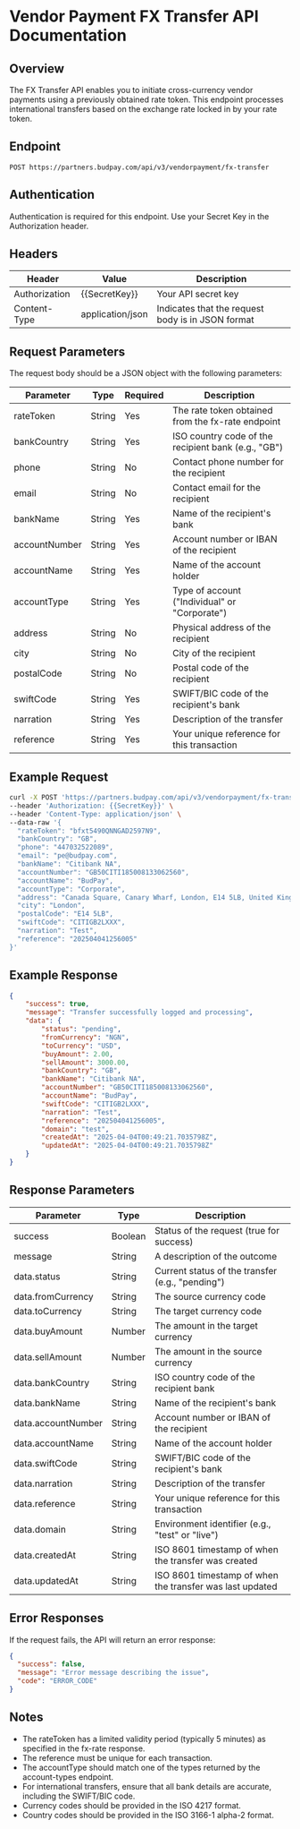 # Vendor Payment FX Transfer API Documentation

## Overview
The FX Transfer API enables you to initiate cross-currency vendor payments using a previously obtained rate token. This endpoint processes international transfers based on the exchange rate locked in by your rate token.

## Endpoint
```
POST https://partners.budpay.com/api/v3/vendorpayment/fx-transfer
```

## Authentication
Authentication is required for this endpoint. Use your Secret Key in the Authorization header.

## Headers
| Header | Value | Description |
|--------|-------|-------------|
| Authorization | {{SecretKey}} | Your API secret key |
| Content-Type | application/json | Indicates that the request body is in JSON format |

## Request Parameters
The request body should be a JSON object with the following parameters:

| Parameter | Type | Required | Description |
|-----------|------|----------|-------------|
| rateToken | String | Yes | The rate token obtained from the fx-rate endpoint |
| bankCountry | String | Yes | ISO country code of the recipient bank (e.g., "GB") |
| phone | String | No | Contact phone number for the recipient |
| email | String | No | Contact email for the recipient |
| bankName | String | Yes | Name of the recipient's bank |
| accountNumber | String | Yes | Account number or IBAN of the recipient |
| accountName | String | Yes | Name of the account holder |
| accountType | String | Yes | Type of account ("Individual" or "Corporate") |
| address | String | No | Physical address of the recipient |
| city | String | No | City of the recipient |
| postalCode | String | No | Postal code of the recipient |
| swiftCode | String | Yes | SWIFT/BIC code of the recipient's bank |
| narration | String | Yes | Description of the transfer |
| reference | String | Yes | Your unique reference for this transaction |

## Example Request
```bash
curl -X POST 'https://partners.budpay.com/api/v3/vendorpayment/fx-transfer' \
--header 'Authorization: {{SecretKey}}' \
--header 'Content-Type: application/json' \
--data-raw '{
  "rateToken": "bfxt5490QNNGAD2597N9",
  "bankCountry": "GB",
  "phone": "447032522089",
  "email": "pe@budpay.com",
  "bankName": "Citibank NA",
  "accountNumber": "GB50CITI185008133062560",
  "accountName": "BudPay",
  "accountType": "Corporate",
  "address": "Canada Square, Canary Wharf, London, E14 5LB, United Kingdom",
  "city": "London",
  "postalCode": "E14 5LB",
  "swiftCode": "CITIGB2LXXX",
  "narration": "Test",
  "reference": "202504041256005"
}'
```

## Example Response
```json
{
    "success": true,
    "message": "Transfer successfully logged and processing",
    "data": {
        "status": "pending",
        "fromCurrency": "NGN",
        "toCurrency": "USD",
        "buyAmount": 2.00,
        "sellAmount": 3000.00,
        "bankCountry": "GB",
        "bankName": "Citibank NA",
        "accountNumber": "GB50CITI185008133062560",
        "accountName": "BudPay",
        "swiftCode": "CITIGB2LXXX",
        "narration": "Test",
        "reference": "202504041256005",
        "domain": "test",
        "createdAt": "2025-04-04T00:49:21.7035798Z",
        "updatedAt": "2025-04-04T00:49:21.7035798Z"
    }
}
```

## Response Parameters
| Parameter | Type | Description |
|-----------|------|-------------|
| success | Boolean | Status of the request (true for success) |
| message | String | A description of the outcome |
| data.status | String | Current status of the transfer (e.g., "pending") |
| data.fromCurrency | String | The source currency code |
| data.toCurrency | String | The target currency code |
| data.buyAmount | Number | The amount in the target currency |
| data.sellAmount | Number | The amount in the source currency |
| data.bankCountry | String | ISO country code of the recipient bank |
| data.bankName | String | Name of the recipient's bank |
| data.accountNumber | String | Account number or IBAN of the recipient |
| data.accountName | String | Name of the account holder |
| data.swiftCode | String | SWIFT/BIC code of the recipient's bank |
| data.narration | String | Description of the transfer |
| data.reference | String | Your unique reference for this transaction |
| data.domain | String | Environment identifier (e.g., "test" or "live") |
| data.createdAt | String | ISO 8601 timestamp of when the transfer was created |
| data.updatedAt | String | ISO 8601 timestamp of when the transfer was last updated |

## Error Responses
If the request fails, the API will return an error response:

```json
{
  "success": false,
  "message": "Error message describing the issue",
  "code": "ERROR_CODE"
}
```

<!-- Common error codes:
- `INVALID_RATE_TOKEN`: The rate token is invalid or has expired
- `INVALID_BANK_DETAILS`: One or more of the bank details provided are invalid
- `DUPLICATE_REFERENCE`: The reference has already been used
- `INSUFFICIENT_FUNDS`: Insufficient funds to complete the transaction
- `AUTHENTICATION_ERROR`: Invalid or missing authentication credentials
- `SERVER_ERROR`: An internal server error occurred -->

## Notes
- The rateToken has a limited validity period (typically 5 minutes) as specified in the fx-rate response.
- The reference must be unique for each transaction.
- The accountType should match one of the types returned by the account-types endpoint.
- For international transfers, ensure that all bank details are accurate, including the SWIFT/BIC code.
- Currency codes should be provided in the ISO 4217 format.
- Country codes should be provided in the ISO 3166-1 alpha-2 format.